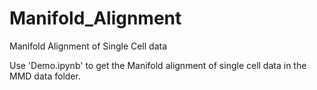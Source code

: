 # Manifold_Alignment
Manifold Alignment of Single Cell data

Use 'Demo.ipynb' to get the Manifold alignment of single cell data in the MMD data folder.

